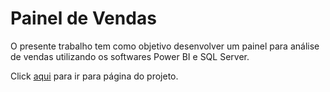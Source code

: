 # Painel de Vendas

<p>O presente trabalho tem como objetivo desenvolver um painel para análise de vendas utilizando os softwares Power BI e SQL Server.</p>

Click <a href="https://mendesrafael2.github.io/Painel_Vendas/">aqui</a> para ir para página do projeto. 
